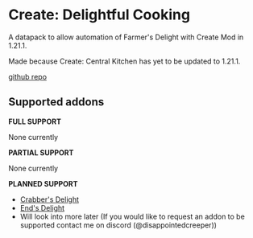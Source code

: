 # Create: Delightful Cooking
A datapack to allow automation of Farmer's Delight with Create Mod in 1.21.1.

Made because Create: Central Kitchen has yet to be updated to 1.21.1.

[github repo](https://github.com/Disappointedcreeper/create-delightful-cooking/)

## Supported addons
**FULL SUPPORT**

None currently

**PARTIAL SUPPORT**

None currently

**PLANNED SUPPORT**

- [Crabber's Delight](https://modrinth.com/mod/crabbers-delight)
- [End's Delight](https://modrinth.com/mod/ends-delight)
- Will look into more later (If you would like to request an addon to be supported contact me on discord (@disappointedcreeper))
